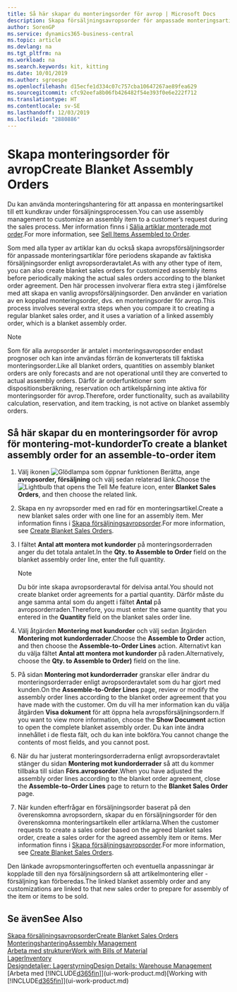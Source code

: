 ```yaml
---
title: Så här skapar du monteringsorder för avrop | Microsoft Docs
description: Skapa försäljningsavropsorder för anpassade monteringsartiklar före periodens skapande av faktiska försäljningsorder enligt avropsorderavtalet.
author: SorenGP
ms.service: dynamics365-business-central
ms.topic: article
ms.devlang: na
ms.tgt_pltfrm: na
ms.workload: na
ms.search.keywords: kit, kitting
ms.date: 10/01/2019
ms.author: sgroespe
ms.openlocfilehash: d15ecfe1d334c07c757cba10647267ae89fea629
ms.sourcegitcommit: cfc92eefa8b06fb426482f54e393f0e6e222f712
ms.translationtype: HT
ms.contentlocale: sv-SE
ms.lasthandoff: 12/03/2019
ms.locfileid: "2880886"
---
```

# <a name="create-blanket-assembly-orders"></a><span data-ttu-id="86509-103">Skapa monteringsorder för avrop</span><span class="sxs-lookup"><span data-stu-id="86509-103">Create Blanket Assembly Orders</span></span>
<span data-ttu-id="86509-104">Du kan använda monteringshantering för att anpassa en monteringsartikel till ett kundkrav under försäljningsprocessen.</span><span class="sxs-lookup"><span data-stu-id="86509-104">You can use assembly management to customize an assembly item to a customer’s request during the sales process.</span></span> <span data-ttu-id="86509-105">Mer information finns i [Sälja artiklar monterade mot order](assembly-how-to-sell-items-assembled-to-order.md).</span><span class="sxs-lookup"><span data-stu-id="86509-105">For more information, see [Sell Items Assembled to Order](assembly-how-to-sell-items-assembled-to-order.md).</span></span>  

 <span data-ttu-id="86509-106">Som med alla typer av artiklar kan du också skapa avropsförsäljningsorder för anpassade monteringsartiklar före periodens skapande av faktiska försäljningsorder enligt avropsorderavtalet.</span><span class="sxs-lookup"><span data-stu-id="86509-106">As with any other type of item, you can also create blanket sales orders for customized assembly items before periodically making the actual sales orders according to the blanket order agreement.</span></span> <span data-ttu-id="86509-107">Den här processen involverar flera extra steg i jämförelse med att skapa en vanlig avropsförsäljningsorder. Den använder en variation av en kopplad monteringsorder, dvs. en monteringsorder för avrop.</span><span class="sxs-lookup"><span data-stu-id="86509-107">This process involves several extra steps when you compare it to creating a regular blanket sales order, and it uses a variation of a linked assembly order, which is a blanket assembly order.</span></span>

> [!NOTE]  
>  <span data-ttu-id="86509-108">Som för alla avropsorder är antalet i monteringsavropsorder endast prognoser och kan inte användas förrän de konverterats till faktiska monteringsorder.</span><span class="sxs-lookup"><span data-stu-id="86509-108">Like all blanket orders, quantities on assembly blanket orders are only forecasts and are not operational until they are converted to actual assembly orders.</span></span> <span data-ttu-id="86509-109">Därför är orderfunktioner som dispositionsberäkning, reservation och artikelspårning inte aktiva för monteringsorder för avrop.</span><span class="sxs-lookup"><span data-stu-id="86509-109">Therefore, order functionality, such as availability calculation, reservation, and item tracking, is not active on blanket assembly orders.</span></span>  

## <a name="to-create-a-blanket-assembly-order-for-an-assemble-to-order-item"></a><span data-ttu-id="86509-110">Så här skapar du en monteringsorder för avrop för montering\-mot\-kundorder</span><span class="sxs-lookup"><span data-stu-id="86509-110">To create a blanket assembly order for an assemble\-to\-order item</span></span>  
1. <span data-ttu-id="86509-111">Välj ikonen ![Glödlampa som öppnar funktionen Berätta](media/ui-search/search_small.png "Berätta vad du vill göra"), ange **avropsorder, försäljning** och välj sedan relaterad länk.</span><span class="sxs-lookup"><span data-stu-id="86509-111">Choose the ![Lightbulb that opens the Tell Me feature](media/ui-search/search_small.png "Tell me what you want to do") icon, enter **Blanket Sales Orders**, and then choose the related link.</span></span>  
2. <span data-ttu-id="86509-112">Skapa en ny avropsorder med en rad för en monteringsartikel.</span><span class="sxs-lookup"><span data-stu-id="86509-112">Create a new blanket sales order with one line for an assembly item.</span></span> <span data-ttu-id="86509-113">Mer information finns i [Skapa försäljningsavropsorder](sales-how-to-create-blanket-sales-orders.md).</span><span class="sxs-lookup"><span data-stu-id="86509-113">For more information, see [Create Blanket Sales Orders](sales-how-to-create-blanket-sales-orders.md).</span></span>  
3. <span data-ttu-id="86509-114">I fältet **Antal att montera mot kundorder** på monteringsorderraden anger du det totala antalet.</span><span class="sxs-lookup"><span data-stu-id="86509-114">In the **Qty. to Assemble to Order** field on the blanket assembly order line, enter the full quantity.</span></span>

    > [!NOTE]  
    >  <span data-ttu-id="86509-115">Du bör inte skapa avropsorderavtal för delvisa antal.</span><span class="sxs-lookup"><span data-stu-id="86509-115">You should not create blanket order agreements for a partial quantity.</span></span> <span data-ttu-id="86509-116">Därför måste du ange samma antal som du angett i fältet **Antal** på avropsorderraden.</span><span class="sxs-lookup"><span data-stu-id="86509-116">Therefore, you must enter the same quantity that you entered in the **Quantity** field on the blanket sales order line.</span></span>  

4. <span data-ttu-id="86509-117">Välj åtgärden **Montering mot kundorder** och välj sedan åtgärden **Montering mot kundorderrader**.</span><span class="sxs-lookup"><span data-stu-id="86509-117">Choose the **Assemble to Order** action, and then choose the **Assemble-to-Order Lines** action.</span></span> <span data-ttu-id="86509-118">Alternativt kan du välja fältet **Antal att montera mot kundorder** på raden.</span><span class="sxs-lookup"><span data-stu-id="86509-118">Alternatively, choose the **Qty. to Assemble to Order)** field on the line.</span></span>  
5. <span data-ttu-id="86509-119">På sidan **Montering mot kundorderrader** granskar eller ändrar du monteringsorderrader enligt avropsorderavtalet som du har gjort med kunden.</span><span class="sxs-lookup"><span data-stu-id="86509-119">On the **Assemble-to-Order Lines** page, review or modify the assembly order lines according to the blanket order agreement that you have made with the customer.</span></span> <span data-ttu-id="86509-120">Om du vill ha mer information kan du välja åtgärden **Visa dokument** för att öppna hela avropsförsäljningsordern.</span><span class="sxs-lookup"><span data-stu-id="86509-120">If you want to view more information, choose the **Show Document** action to open the complete blanket assembly order.</span></span> <span data-ttu-id="86509-121">Du kan inte ändra innehållet i de flesta fält, och du kan inte bokföra.</span><span class="sxs-lookup"><span data-stu-id="86509-121">You cannot change the contents of most fields, and you cannot post.</span></span>  
6. <span data-ttu-id="86509-122">När du har justerat monteringsorderraderna enligt avropsorderavtalet stänger du sidan **Montering mot kundorderrader** så att du kommer tillbaka till sidan **Förs.avropsorder**.</span><span class="sxs-lookup"><span data-stu-id="86509-122">When you have adjusted the assembly order lines according to the blanket order agreement, close the **Assemble-to-Order Lines** page to return to the **Blanket Sales Order** page.</span></span>  
7. <span data-ttu-id="86509-123">När kunden efterfrågar en försäljningsorder baserat på den överenskomna avropsordern, skapar du en försäljningsorder för den överenskomna monteringsartikeln eller artiklarna.</span><span class="sxs-lookup"><span data-stu-id="86509-123">When the customer requests to create a sales order based on the agreed blanket sales order, create a sales order for the agreed assembly item or items.</span></span> <span data-ttu-id="86509-124">Mer information finns i [Skapa försäljningsavropsorder](sales-how-to-create-blanket-sales-orders.md).</span><span class="sxs-lookup"><span data-stu-id="86509-124">For more information, see [Create Blanket Sales Orders](sales-how-to-create-blanket-sales-orders.md).</span></span>

<span data-ttu-id="86509-125">Den länkade avropsmonteringsofferten och eventuella anpassningar är kopplade till den nya försäljningsordern så att artikelmontering eller -försäljning kan förberedas.</span><span class="sxs-lookup"><span data-stu-id="86509-125">The linked blanket assembly order and any customizations are linked to that new sales order to prepare for assembly of the item or items to be sold.</span></span>  

## <a name="see-also"></a><span data-ttu-id="86509-126">Se även</span><span class="sxs-lookup"><span data-stu-id="86509-126">See Also</span></span>
[<span data-ttu-id="86509-127">Skapa försäljningsavropsorder</span><span class="sxs-lookup"><span data-stu-id="86509-127">Create Blanket Sales Orders</span></span>](sales-how-to-create-blanket-sales-orders.md)  
[<span data-ttu-id="86509-128">Monteringshantering</span><span class="sxs-lookup"><span data-stu-id="86509-128">Assembly Management</span></span>](assembly-assemble-items.md)  
[<span data-ttu-id="86509-129">Arbeta med strukturer</span><span class="sxs-lookup"><span data-stu-id="86509-129">Work with Bills of Material</span></span>](inventory-how-work-BOMs.md)  
[<span data-ttu-id="86509-130">Lager</span><span class="sxs-lookup"><span data-stu-id="86509-130">Inventory</span></span>](inventory-manage-inventory.md)  
[<span data-ttu-id="86509-131">Designdetaljer: Lagerstyrning</span><span class="sxs-lookup"><span data-stu-id="86509-131">Design Details: Warehouse Management</span></span>](design-details-warehouse-management.md)  
<span data-ttu-id="86509-132">[Arbeta med [!INCLUDE[d365fin](includes/d365fin_md.md)]](ui-work-product.md)</span><span class="sxs-lookup"><span data-stu-id="86509-132">[Working with [!INCLUDE[d365fin](includes/d365fin_md.md)]](ui-work-product.md)</span></span>
